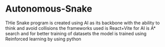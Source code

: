 # Autonomous-Snake
THie Snake program is created using AI as its backbone with the ability to think and avoid collisions the frameworks used is React+Vite for AI is A* search and for better training of datasets the model is trained using Reinforced learning by using python 
